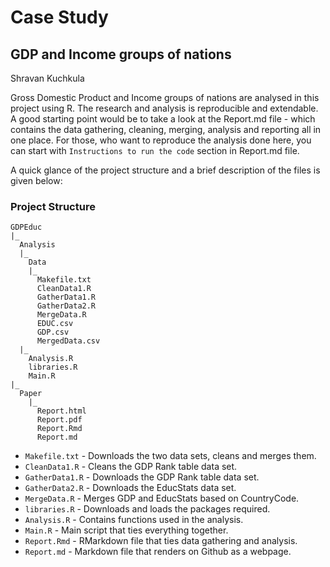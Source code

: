 # Case Study
## GDP and Income groups of nations
Shravan Kuchkula

Gross Domestic Product and Income groups of nations are analysed in this project using R. The research and analysis is reproducible and extendable. A good starting point would be to take a look at the Report.md file - which contains the data gathering, cleaning, merging, analysis and reporting all in one place. For those, who want to reproduce the analysis done here, you can start with `Instructions to run the code` section in Report.md file.

A quick glance of the project structure and a brief description of the files is given below:

### Project Structure

```{}
GDPEduc  
|_  
  Analysis  
  |_  
    Data  
    |_  
      Makefile.txt
      CleanData1.R  
      GatherData1.R
      GatherData2.R
      MergeData.R
      EDUC.csv
      GDP.csv
      MergedData.csv
  |_
    Analysis.R
    libraries.R
    Main.R
|_
  Paper
    |_
      Report.html
      Report.pdf
      Report.Rmd
      Report.md
```

  * `Makefile.txt`  - Downloads the two data sets, cleans and merges them.
  * `CleanData1.R`  - Cleans the GDP Rank table data set.
  * `GatherData1.R` - Downloads the GDP Rank table data set.
  * `GatherData2.R` - Downloads the EducStats data set.
  * `MergeData.R`   - Merges GDP and EducStats based on CountryCode.
  * `libraries.R`   - Downloads and loads the packages required.
  * `Analysis.R`    - Contains functions used in the analysis.
  * `Main.R`        - Main script that ties everything together.
  * `Report.Rmd`    - RMarkdown file that ties data gathering and analysis.
  * `Report.md`     - Markdown file that renders on Github as a webpage.


